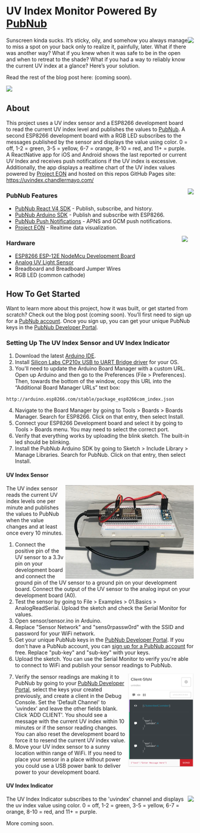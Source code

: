 # UV Index Monitor Powered By [PubNub](https://www.pubnub.com/)

<img align="right" src="https://uvindex.chandlermayo.com/pics/app/ios/IMG-6918.JPG" height="350">

Sunscreen kinda sucks. It’s sticky, oily, and somehow you always manage to miss a spot on your back only to realize it, painfully, later. What if there was another way? What if you knew when it was safe to be in the open and when to retreat to the shade? What if you had a way to reliably know the current UV index at a glance? Here’s your solution.

Read the rest of the blog post here: (coming soon).

<img src="https://uvindex.chandlermayo.com/pics/sensor/IMG-6987.JPG" height="200">

## About
This project uses a UV index sensor and a ESP8266 development board to read the current UV index level and publishes the values to [PubNub](https://www.pubnub.com/). A second ESP8266 development board with a RGB LED subscribes to the messages published by the sensor and displays the value using color. 0 = off, 1-2 = green, 3-5 = yellow, 6-7 = orange, 8-10 = red, and 11+ = purple. A ReactNative app for iOS and Android shows the last reported or current UV Index and receives push notifications if the UV index is excessive. Additionally, the app displays a realtime chart of the UV index values powered by [Project EON](https://www.pubnub.com/developers/eon/) and hosted on this repos GitHub Pages site: https://uvindex.chandlermayo.com/

<img align="right" src="https://uvindex.chandlermayo.com/pics/app/android/Screenshot_1531322689.png" height="300">

### PubNub Features 
- [PubNub React V4 SDK](https://www.pubnub.com/docs/react-native-javascript/pubnub-javascript-sdk) - Publish, subscribe, and history.
- [PubNub Arduino SDK](https://www.pubnub.com/docs/arduino/pubnub-arduino-sdk) - Publish and subscribe with ESP8266.
- [PubNub Push Notifications](https://www.pubnub.com/developers/tech/push-notifications/) - APNS and GCM push notifications.
- [Project EON](https://www.pubnub.com/developers/eon/) - Realtime data visualization.

<img align="right" src="https://uvindex.chandlermayo.com/pics/indicator/IMG-7001.JPG" height="185">

### Hardware
- [ESP8266 ESP-12E NodeMcu Development Board](https://www.amazon.com/HiLetgo-Internet-Development-Wireless-Micropython/dp/B010N1SPRK/)
- [Analog UV Light Sensor](https://www.amazon.com/gp/product/B00LEVTOB0)
- Breadboard and Breadboard Jumper Wires
- RGB LED (common cathode)

## How To Get Started
Want to learn more about this project, how it was built, or get started from scratch? Check out the blog post (coming soon). You’ll first need to sign up for a [PubNub account](https://dashboard.pubnub.com/signup). Once you sign up, you can get your unique PubNub keys in the [PubNub Developer Portal](https://admin.pubnub.com/).

### Setting Up The UV Index Sensor and UV Index Indicator
1. Download the latest [Arduino IDE](https://www.arduino.cc/en/Main/Software).
2. Install [Silicon Labs CP210x USB to UART Bridge driver](https://www.silabs.com/products/development-tools/software/usb-to-uart-bridge-vcp-drivers) for your OS.
3. You'll need to update the Arduino Board Manager with a custom URL. Open up Arduino and then go to the Preferences (File > Preferences). Then, towards the bottom of the window, copy this URL into the “Additional Board Manager URLs” text box:
```
http://arduino.esp8266.com/stable/package_esp8266com_index.json
```
4. Navigate to the Board Manager by going to Tools > Boards > Boards Manager. Search for ESP8266. Click on that entry, then select Install.
5. Connect your ESP8266 Development board and select it by going to Tools > Boards menu. You may need to select the correct port.
6. Verify that everything works by uploading the blink sketch. The built-in led should be blinking.
7. Install the PubNub Arduino SDK by going to Sketch > Include Library > Manage Libraries. Search for PubNub. Click on that entry, then select Install.

#### UV Index Sensor

<img align="right" src="https://raw.githubusercontent.com/chandler767/PubNub-UV-Index-Monitor/gh-pages/pics/sensor/IMG-6992.JPG" height="250">

The UV index sensor reads the current UV index levels one per minute and publishes the values to PubNub when the value changes and at least once every 10 minutes.
1. Connect the positive pin of the UV sensor to a 3.3v pin on your development board and connect the ground pin of the UV sensor to a ground pin on your development board. Connect the output of the UV sensor to the analog input on your development board (A0).
2. Test the sensor by going to File > Examples > 01.Basics > AnalogReadSerial. Upload the sketch and check the Serial Monitor for values.
3. Open sensor/sensor.ino in Arduino.
4. Replace "Sensor Network" and "sens0rpassw0rd" with the SSID and password for your WiFi network.
5. Get your unique PubNub keys in the [PubNub Developer Portal](https://admin.pubnub.com/). If you don't have a PubNub account, you can [sign up for a PubNub account](https://dashboard.pubnub.com/signup) for free. Replace "pub-key" and "sub-key" with your keys.
6. Upload the sketch. You can use the Serial Monitor to verify you're able to connect to WiFi and publish your sensor readings to PubNub.

<img align="right" src="https://raw.githubusercontent.com/chandler767/PubNub-UV-Index-Monitor/gh-pages/pics/pubnub/debug_client.png" height="250">

7. Verify the sensor readings are making it to PubNub by going to your [PubNub Developer Portal](https://admin.pubnub.com/), select the keys your created previously, and create a client in the Debug Console. Set the 'Default Channel' to 'uvindex' and leave the other fields blank. Click 'ADD CLIENT'. You should see a message with the current UV index within 10 minutes or if the sensor reading changes. You can also reset the development board to force it to resend the current UV index value.
8. Move your UV index sensor to a sunny location within range of WiFi. If you need to place your sensor in a place without power you could use a USB power bank to deliver power to your development board.

#### UV Index Indicator
<img align="right" src="https://uvindex.chandlermayo.com/pics/indicator/IMG-6999.JPG" height="200">
The UV Index Indicator subscribes to the 'uvindex' channel and displays the uv index value using color. 0 = off, 1-2 = green, 3-5 = yellow, 6-7 = orange, 8-10 = red, and 11+ = purple. 

More coming soon.
